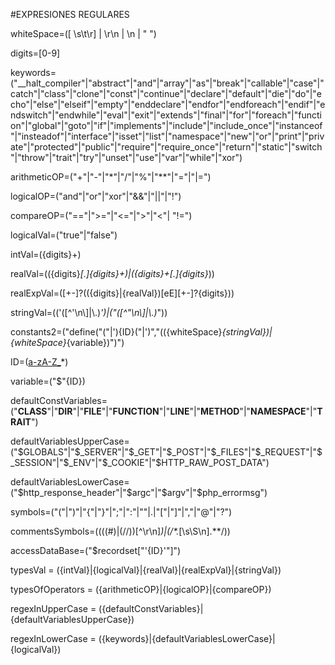 #EXPRESIONES REGULARES

whiteSpace=([ \s\t\r] | \r\n | \n | " ")

digits=[0-9]

keywords=("__halt_compiler"|"abstract"|"and"|"array"|"as"|"break"|"callable"|"case"|"catch"|"class"|"clone"|"const"|"continue"|"declare"|"default"|"die"|"do"|"echo"|"else"|"elseif"|"empty"|"enddeclare"|"endfor"|"endforeach"|"endif"|"endswitch"|"endwhile"|"eval"|"exit"|"extends"|"final"|"for"|"foreach"|"function"|"global"|"goto"|"if"|"implements"|"include"|"include_once"|"instanceof"|"insteadof"|"interface"|"isset"|"list"|"namespace"|"new"|"or"|"print"|"private"|"protected"|"public"|"require"|"require_once"|"return"|"static"|"switch"|"throw"|"trait"|"try"|"unset"|"use"|"var"|"while"|"xor")

arithmeticOP=("+"|"-"|"*"|"/"|"%"|"**"|"="|"|=")

logicalOP=("and"|"or"|"xor"|"&&"|"||"|"!")

compareOP=("=="|">="|"<="|">"|"<"| "!=")

logicalVal=("true"|"false")

intVal=({digits}+)

realVal=(({digits}*[\.]{digits}+)|({digits}+[\.]{digits}*))

realExpVal=([+-]?(({digits}|{realVal})[eE][+-]?{digits}))

stringVal=(('([^'\n\\]|\\.)*')|(\"([^\"\n\\]|\\.)*\"))

constants2=("define("(\"|'){ID}(\"|')","(({whiteSpace}*{stringVal})|{whiteSpace}*{variable})")")

ID=([a-zA-Z_]([a-zA-Z_0-9])*)

variable=("$"{ID})

defaultConstVariables=("__CLASS__"|"__DIR__"|"__FILE__"|"__FUNCTION__"|"__LINE__"|"__METHOD__"|"__NAMESPACE__"|"__TRAIT__")

defaultVariablesUpperCase=
("$GLOBALS"|"$_SERVER"|"$_GET"|"$_POST"|"$_FILES"|"$_REQUEST"|"$_SESSION"|"$_ENV"|"$_COOKIE"|"$HTTP_RAW_POST_DATA")

defaultVariablesLowerCase=("$http_response_header"|"$argc"|"$argv"|"$php_errormsg")

symbols=("("|")"|"{"|"}"|";"|":"|"<?php"|"?>"|\.|"["|"]"|","|"@"|"?")

commentsSymbols=((((\#)|(\/\/))[^\r\n]*)|(\/\*.*[\s\S\n].*\*\/))

accessDataBase=("$recordset["\'{ID}\'"]")

typesVal = ({intVal}|{logicalVal}|{realVal}|{realExpVal}|{stringVal})

typesOfOperators = ({arithmeticOP}|{logicalOP}|{compareOP})

regexInUpperCase = ({defaultConstVariables}|{defaultVariablesUpperCase})

regexInLowerCase = ({keywords}|{defaultVariablesLowerCase}|{logicalVal})
